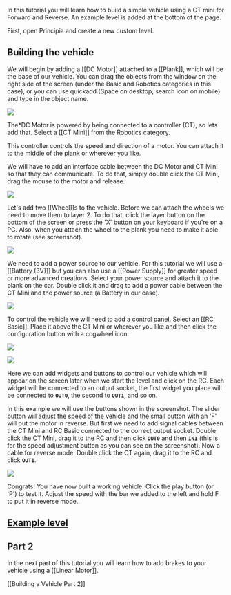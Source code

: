 In this tutorial you will learn how to build a simple vehicle using a CT mini for Forward and Reverse. An example level is added at the bottom of the page.

First, open Principia and create a new custom level.

## Building the vehicle
We will begin by adding a [[DC Motor]] attached to a [[Plank]], which will be the base of our vehicle. You can drag the objects from the window on the right side of the screen (under the Basic and Robotics categories in this case), or you can use quickadd (Space on desktop, search icon on mobile) and type in the object name.

![](/wiki/images/imgur/DSZmXJr.webp)

The*DC Motor is powered by being connected to a controller (CT), so lets add that. Select a [[CT Mini]] from the Robotics category.

This controller controls the speed and direction of a motor. You can attach it to the middle of the plank or wherever you like.

We will have to add an interface cable between the DC Motor and CT Mini so that they can communicate. To do that, simply double click the CT Mini, drag the mouse to the motor and release.

![](/wiki/images/imgur/xqMyxBM.webp)

Let's add two [[Wheel]]s to the vehicle. Before we can attach the wheels we need to move them to layer 2. To do that, click the layer button on the bottom of the screen or press the 'X' button on your keyboard if you're on a PC. Also, when you attach the wheel to the plank you need to make it able to rotate (see screenshot).

![](/wiki/images/imgur/XGq0Ib0.webp)

We need to add a power source to our vehicle. For this tutorial we will use a [[Battery (3V)]] but you can also use a [[Power Supply]] for greater speed or more advanced creations. Select your power source and attach it to the plank on the car. Double click it and drag to add a power cable between the CT Mini and the power source (a Battery in our case).

![](/wiki/images/imgur/W7zyept.webp)

To control the vehicle we will need to add a control panel. Select an [[RC Basic]]. Place it above the CT Mini or wherever you like and then click the configuration button with a cogwheel icon.

![](/wiki/images/imgur/K79aCsH.webp)

![](/wiki/images/imgur/7h8WuJq.webp)

Here we can add widgets and buttons to control our vehicle which will appear on the screen later when we start the level and click on the RC. Each widget will be connected to an output socket, the first widget you place will be connected to **`OUT0`**, the second to **`OUT1`**, and so on.

In this example we will use the buttons shown in the screenshot. The slider button will adjust the speed of the vehicle and the small button with an 'F' will put the motor in reverse. But first we need to add signal cables between the CT Mini and RC Basic connected to the correct output socket. Double click the CT Mini, drag it to the RC and then click **`OUT0`** and then **`IN1`** (this is for the speed adjustment button as you can see on the screenshot). Now a cable for reverse mode. Double click the CT again, drag it to the RC and click **`OUT1`**.

![](/wiki/images/imgur/PNzhagg.webp)

Congrats! You have now built a working vehicle. Click the play button (or 'P') to test it. Adjust the speed with the bar we added to the left and hold F to put it in reverse mode.

## [Example level](https://archive.principia-web.se/level/5356)

## Part 2
In the next part of this tutorial you will learn how to add brakes to your vehicle using a [[Linear Motor]].

[[Building a Vehicle Part 2]]
